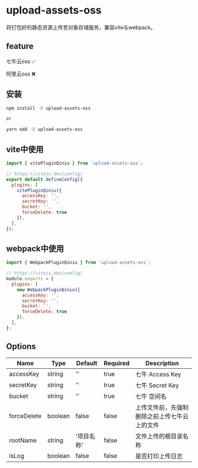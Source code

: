 # upload-assets-oss

将打包好的静态资源上传至对象存储服务，兼容vite与webpack。

## feature

七牛云oss ✅

阿里云oss ❌

## 安装

```sh
npm install -D upload-assets-oss

or 

yarn add -D upload-assets-oss
```

## vite中使用

```js
import { vitePluginQiniu } from 'upload-assets-oss';

// https://vitejs.dev/config/
export default defineConfig({
  plugins: [
    vitePluginQiniu({ 
      accessKey: '',
      secretKey: '', 
      bucket: '', 
      forceDelete: true
    }),
  ],
});
```

## webpack中使用

```js
import { WebpackPluginQiniu } from 'upload-assets-oss';

// https://vitejs.dev/config/
module.exports = {
  plugins: [
    new WebpackPluginQiniu({ 
      accessKey: '',
      secretKey: '', 
      bucket: '', 
      forceDelete: true
    }),
  ],
};
```

## Options

| Name | Type | Default| Required| Description |
| --- | --- | --- | --- | --- |
|  accessKey   |  string   |  ''   |   true  |  七牛 Access Key   |
|  secretKey   |  string   |  ''  |  true   |  七牛 Secret Key   |
|  bucket   |  string   |  ''   |   true  |  七牛 空间名   |
|  forceDelete   |  boolean   |  false   |  false   |  上传文件前，先强制删除之前上传七牛云上的文件   |
|  rootName   |  string   |  '项目名称'   |  false   |  文件上传的根目录名称  |
|  isLog   |  boolean   |  false   |  false   |  是否打印上传日志   |
